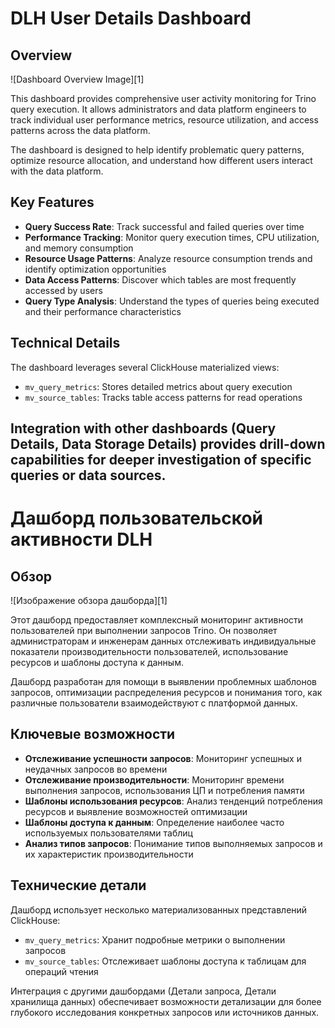 # DLH User Details Dashboard

## Overview

![Dashboard Overview Image][1]

This dashboard provides comprehensive user activity monitoring for Trino query execution. It allows administrators and data platform engineers to track individual user performance metrics, resource utilization, and access patterns across the data platform.

The dashboard is designed to help identify problematic query patterns, optimize resource allocation, and understand how different users interact with the data platform.

## Key Features

- **Query Success Rate**: Track successful and failed queries over time
- **Performance Tracking**: Monitor query execution times, CPU utilization, and memory consumption
- **Resource Usage Patterns**: Analyze resource consumption trends and identify optimization opportunities
- **Data Access Patterns**: Discover which tables are most frequently accessed by users
- **Query Type Analysis**: Understand the types of queries being executed and their performance characteristics

## Technical Details

The dashboard leverages several ClickHouse materialized views:
- `mv_query_metrics`: Stores detailed metrics about query execution
- `mv_source_tables`: Tracks table access patterns for read operations

Integration with other dashboards (Query Details, Data Storage Details) provides drill-down capabilities for deeper investigation of specific queries or data sources.
---

# Дашборд пользовательской активности DLH

## Обзор

![Изображение обзора дашборда][1]

Этот дашборд предоставляет комплексный мониторинг активности пользователей при выполнении запросов Trino. Он позволяет администраторам и инженерам данных отслеживать индивидуальные показатели производительности пользователей, использование ресурсов и шаблоны доступа к данным.

Дашборд разработан для помощи в выявлении проблемных шаблонов запросов, оптимизации распределения ресурсов и понимания того, как различные пользователи взаимодействуют с платформой данных.

## Ключевые возможности

- **Отслеживание успешности запросов**: Мониторинг успешных и неудачных запросов во времени
- **Отслеживание производительности**: Мониторинг времени выполнения запросов, использования ЦП и потребления памяти
- **Шаблоны использования ресурсов**: Анализ тенденций потребления ресурсов и выявление возможностей оптимизации
- **Шаблоны доступа к данным**: Определение наиболее часто используемых пользователями таблиц
- **Анализ типов запросов**: Понимание типов выполняемых запросов и их характеристик производительности

## Технические детали

Дашборд использует несколько материализованных представлений ClickHouse:
- `mv_query_metrics`: Хранит подробные метрики о выполнении запросов
- `mv_source_tables`: Отслеживает шаблоны доступа к таблицам для операций чтения

Интеграция с другими дашбордами (Детали запроса, Детали хранилища данных) обеспечивает возможности детализации для более глубокого исследования конкретных запросов или источников данных.